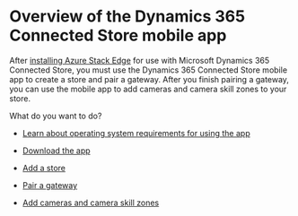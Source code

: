 
# Overview of the Dynamics 365 Connected Store mobile app

After [installing Azure Stack Edge](ase.install.md) for use with Microsoft Dynamics 365 Connected Store, you must use the Dynamics 365 Connected Store mobile app to create a store and pair a gateway. After you finish pairing a gateway, you can use the mobile app to add cameras and camera skill zones to your store.

What do you want to do?

- [Learn about operating system requirements for using the app](mobile-app-requirements.md)

- [Download the app](mobile-app-download.md)

- [Add a store](mobile-app-add-store.md)

- [Pair a gateway](mobile-app-pair-gateway.md)

- [Add cameras and camera skill zones](mobile-app-add-cameras.md)
